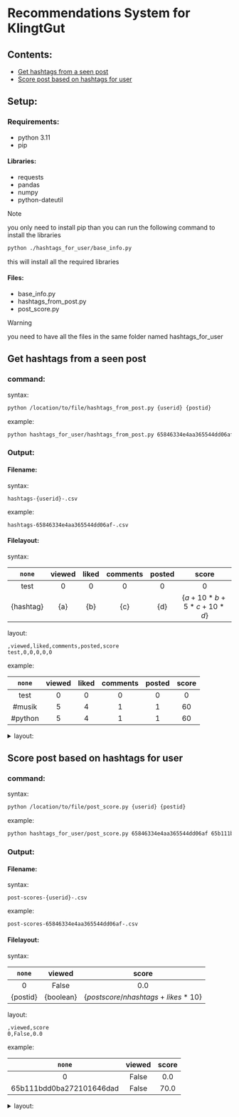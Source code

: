 # Recommendations System for KlingtGut

## Contents:
* [Get hashtags from a seen post](#get-hashtags-from-a-seen-post)
* [Score post based on hashtags for user](#score-post-based-on-hashtags-for-user)

## Setup:

### Requirements:

* python 3.11
* pip

#### Libraries:

* requests
* pandas
* numpy
* python-dateutil

> [!NOTE]
> you only need to install pip than you can run the following command to install the libraries
> ```bash
> python ./hashtags_for_user/base_info.py
> ```
> this will install all the required libraries

#### Files:

* base_info.py
* hashtags_from_post.py
* post_score.py

> [!WARNING]
> you need to have all the files in the same folder named hashtags_for_user


## Get hashtags from a seen post

### command:

syntax:

```bash
python /location/to/file/hashtags_from_post.py {userid} {postid}
```

example:

```bash
python hashtags_for_user/hashtags_from_post.py 65846334e4aa365544dd06af 65b111bdd0ba272101646dad
```

### Output:

#### Filename:

syntax:

```csv
hashtags-{userid}-.csv
```

example:

```csv
hashtags-65846334e4aa365544dd06af-.csv
```

#### Filelayout:

syntax:

|`none`|viewed|liked|comments|posted|score|
|:---:|:---:|:---:|:---:|:---:|:---:|
|test|0|0|0|0|0|
|{hashtag}|{a}|{b}|{c}|{d}|{$`a + 10 * b + 5 * c + 10 * d`$}|

layout:

```csv
,viewed,liked,comments,posted,score
test,0,0,0,0,0
```

example:

|`none`|viewed|liked|comments|posted|score|
|:---:|:---:|:---:|:---:|:---:|:---:|
|test|0|0|0|0|0|
|#musik|5|4|1|1|60|
|#python|5|4|1|1|60|

<details>
<summary>layout:</summary>

```csv
,viewed,liked,comments,posted,score
test,0,0,0,0,0
#musik,5,4,1,1,60
#python,5,4,1,1,60
```

</details>

## Score post based on hashtags for user

### command:

syntax:

```bash
python /location/to/file/post_score.py {userid} {postid}
```

example:

```bash
python hashtags_for_user/post_score.py 65846334e4aa365544dd06af 65b111bdd0ba272101646dad
```

### Output:

#### Filename:

syntax:

```csv
post-scores-{userid}-.csv
```

example:

```csv
post-scores-65846334e4aa365544dd06af-.csv
```

#### Filelayout:

syntax:

|`none`|viewed|score|
|:---:|:---:|:---:|
|0|False|0.0|
|{postid}|{boolean}|{$`postscore / nhashtags + likes * 10`$}|

layout:

```csv
,viewed,score
0,False,0.0
```

example:

|`none`|viewed|score|
|:---:|:---:|:---:|
|0|False|0.0|
|65b111bdd0ba272101646dad|False|70.0|

<details>
<summary>layout:</summary>

```csv
,viewed,score
0,False,0.0
65b111bdd0ba272101646dad,False,70.0
```

</details>